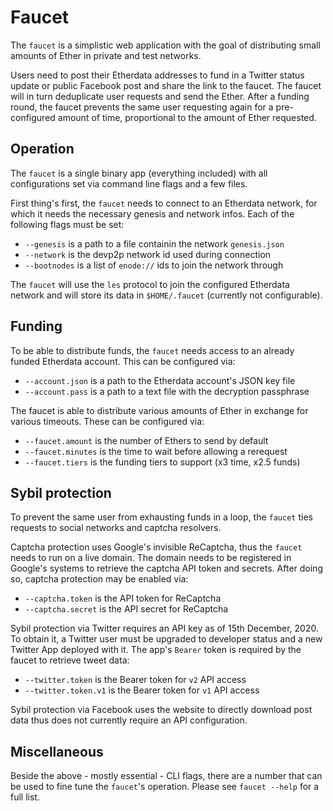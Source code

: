 # Faucet

The `faucet` is a simplistic web application with the goal of distributing small amounts of Ether in private and test networks.

Users need to post their Etherdata addresses to fund in a Twitter status update or public Facebook post and share the link to the faucet. The faucet will in turn deduplicate user requests and send the Ether. After a funding round, the faucet prevents the same user requesting again for a pre-configured amount of time, proportional to the amount of Ether requested.

## Operation

The `faucet` is a single binary app (everything included) with all configurations set via command line flags and a few files.

First thing's first, the `faucet` needs to connect to an Etherdata network, for which it needs the necessary genesis and network infos. Each of the following flags must be set:

- `--genesis` is a path to a file containin the network `genesis.json`
- `--network` is the devp2p network id used during connection
- `--bootnodes` is a list of `enode://` ids to join the network through

The `faucet` will use the `les` protocol to join the configured Etherdata network and will store its data in `$HOME/.faucet` (currently not configurable).

## Funding

To be able to distribute funds, the `faucet` needs access to an already funded Etherdata account. This can be configured via:

- `--account.json` is a path to the Etherdata account's JSON key file
- `--account.pass` is a path to a text file with the decryption passphrase

The faucet is able to distribute various amounts of Ether in exchange for various timeouts. These can be configured via:

- `--faucet.amount` is the number of Ethers to send by default
- `--faucet.minutes` is the time to wait before allowing a rerequest
- `--faucet.tiers` is the funding tiers to support  (x3 time, x2.5 funds)

## Sybil protection

To prevent the same user from exhausting funds in a loop, the `faucet` ties requests to social networks and captcha resolvers.

Captcha protection uses Google's invisible ReCaptcha, thus the `faucet` needs to run on a live domain. The domain needs to be registered in Google's systems to retrieve the captcha API token and secrets. After doing so, captcha protection may be enabled via:

- `--captcha.token` is the API token for ReCaptcha
- `--captcha.secret` is the API secret for ReCaptcha

Sybil protection via Twitter requires an API key as of 15th December, 2020. To obtain it, a Twitter user must be upgraded to developer status and a new Twitter App deployed with it. The app's `Bearer` token is required by the faucet to retrieve tweet data:

- `--twitter.token` is the Bearer token for `v2` API access
- `--twitter.token.v1` is the Bearer token for `v1` API access

Sybil protection via Facebook uses the website to directly download post data thus does not currently require an API configuration. 

## Miscellaneous

Beside the above - mostly essential - CLI flags, there are a number that can be used to fine tune the `faucet`'s operation. Please see `faucet --help` for a full list.